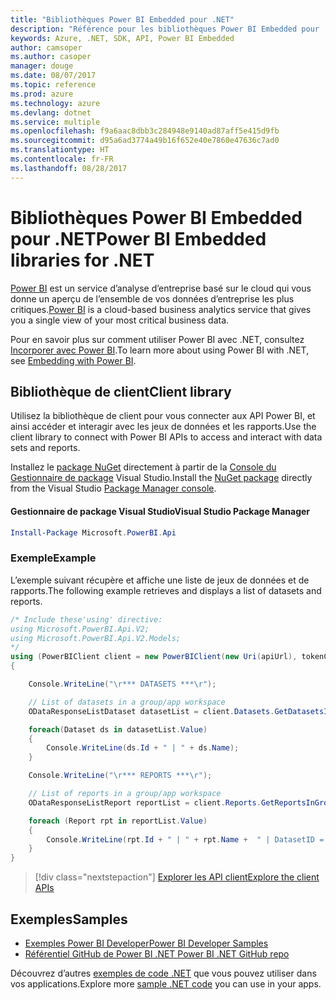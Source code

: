 ```yaml
---
title: "Bibliothèques Power BI Embedded pour .NET"
description: "Référence pour les bibliothèques Power BI Embedded pour .NET"
keywords: Azure, .NET, SDK, API, Power BI Embedded
author: camsoper
ms.author: casoper
manager: douge
ms.date: 08/07/2017
ms.topic: reference
ms.prod: azure
ms.technology: azure
ms.devlang: dotnet
ms.service: multiple
ms.openlocfilehash: f9a6aac8dbb3c284948e9140ad87aff5e415d9fb
ms.sourcegitcommit: d95a6ad3774a49b16f652e40e7860e47636c7ad0
ms.translationtype: HT
ms.contentlocale: fr-FR
ms.lasthandoff: 08/28/2017
---
```

# <a name="power-bi-embedded-libraries-for-net"></a><span data-ttu-id="1af84-104">Bibliothèques Power BI Embedded pour .NET</span><span class="sxs-lookup"><span data-stu-id="1af84-104">Power BI Embedded libraries for .NET</span></span>

<span data-ttu-id="1af84-105">[Power BI](https://powerbi.microsoft.com/) est un service d’analyse d’entreprise basé sur le cloud qui vous donne un aperçu de l’ensemble de vos données d’entreprise les plus critiques.</span><span class="sxs-lookup"><span data-stu-id="1af84-105">[Power BI](https://powerbi.microsoft.com/) is a cloud-based business analytics service that gives you a single view of your most critical business data.</span></span>

<span data-ttu-id="1af84-106">Pour en savoir plus sur comment utiliser Power BI avec .NET, consultez [Incorporer avec Power BI](https://powerbi.microsoft.com/en-us/documentation/powerbi-developer-embedding/).</span><span class="sxs-lookup"><span data-stu-id="1af84-106">To learn more about using Power BI with .NET, see [Embedding with Power BI](https://powerbi.microsoft.com/en-us/documentation/powerbi-developer-embedding/).</span></span>

## <a name="client-library"></a><span data-ttu-id="1af84-107">Bibliothèque de client</span><span class="sxs-lookup"><span data-stu-id="1af84-107">Client library</span></span>

<span data-ttu-id="1af84-108">Utilisez la bibliothèque de client pour vous connecter aux API Power BI, et ainsi accéder et interagir avec les jeux de données et les rapports.</span><span class="sxs-lookup"><span data-stu-id="1af84-108">Use the client library to connect with Power BI APIs to access and interact with data sets and reports.</span></span>

<span data-ttu-id="1af84-109">Installez le [package NuGet](https://www.nuget.org/packages/Microsoft.PowerBI.Api) directement à partir de la [Console du Gestionnaire de package][PackageManager] Visual Studio.</span><span class="sxs-lookup"><span data-stu-id="1af84-109">Install the [NuGet package](https://www.nuget.org/packages/Microsoft.PowerBI.Api) directly from the Visual Studio [Package Manager console][PackageManager].</span></span>

#### <a name="visual-studio-package-manager"></a><span data-ttu-id="1af84-110">Gestionnaire de package Visual Studio</span><span class="sxs-lookup"><span data-stu-id="1af84-110">Visual Studio Package Manager</span></span>

```powershell
Install-Package Microsoft.PowerBI.Api
```

### <a name="example"></a><span data-ttu-id="1af84-111">Exemple</span><span class="sxs-lookup"><span data-stu-id="1af84-111">Example</span></span>

<span data-ttu-id="1af84-112">L’exemple suivant récupère et affiche une liste de jeux de données et de rapports.</span><span class="sxs-lookup"><span data-stu-id="1af84-112">The following example retrieves and displays a list of datasets and reports.</span></span>

```csharp
/* Include these'using' directive:
using Microsoft.PowerBI.Api.V2;
using Microsoft.PowerBI.Api.V2.Models;
*/
using (PowerBIClient client = new PowerBIClient(new Uri(apiUrl), tokenCredentials))
{

    Console.WriteLine("\r*** DATASETS ***\r");

    // List of datasets in a group/app workspace
    ODataResponseListDataset datasetList = client.Datasets.GetDatasetsInGroup(groupId);

    foreach(Dataset ds in datasetList.Value)
    {
        Console.WriteLine(ds.Id + " | " + ds.Name);
    }

    Console.WriteLine("\r*** REPORTS ***\r");

    // List of reports in a group/app workspace
    ODataResponseListReport reportList = client.Reports.GetReportsInGroup(groupId);

    foreach (Report rpt in reportList.Value)
    {
        Console.WriteLine(rpt.Id + " | " + rpt.Name +  " | DatasetID = " + rpt.DatasetId);
    }
}
```

> [!div class="nextstepaction"]
> [<span data-ttu-id="1af84-113">Explorer les API client</span><span class="sxs-lookup"><span data-stu-id="1af84-113">Explore the client APIs</span></span>](https://powerbi.microsoft.com/documentation/powerbi-developer-rest-api-reference/)

## <a name="samples"></a><span data-ttu-id="1af84-114">Exemples</span><span class="sxs-lookup"><span data-stu-id="1af84-114">Samples</span></span>

* [<span data-ttu-id="1af84-115">Exemples Power BI Developer</span><span class="sxs-lookup"><span data-stu-id="1af84-115">Power BI Developer Samples</span></span>](https://github.com/Microsoft/PowerBI-Developer-Samples)
* [<span data-ttu-id="1af84-116">Référentiel GitHub de Power BI .NET </span><span class="sxs-lookup"><span data-stu-id="1af84-116">Power BI .NET GitHub repo</span></span>](https://github.com/Microsoft/PowerBI-CSharp)

<span data-ttu-id="1af84-117">Découvrez d’autres [exemples de code .NET](https://azure.microsoft.com/resources/samples/?platform=dotnet) que vous pouvez utiliser dans vos applications.</span><span class="sxs-lookup"><span data-stu-id="1af84-117">Explore more [sample .NET code](https://azure.microsoft.com/resources/samples/?platform=dotnet) you can use in your apps.</span></span>

[PackageManager]: https://docs.microsoft.com/nuget/tools/package-manager-console
